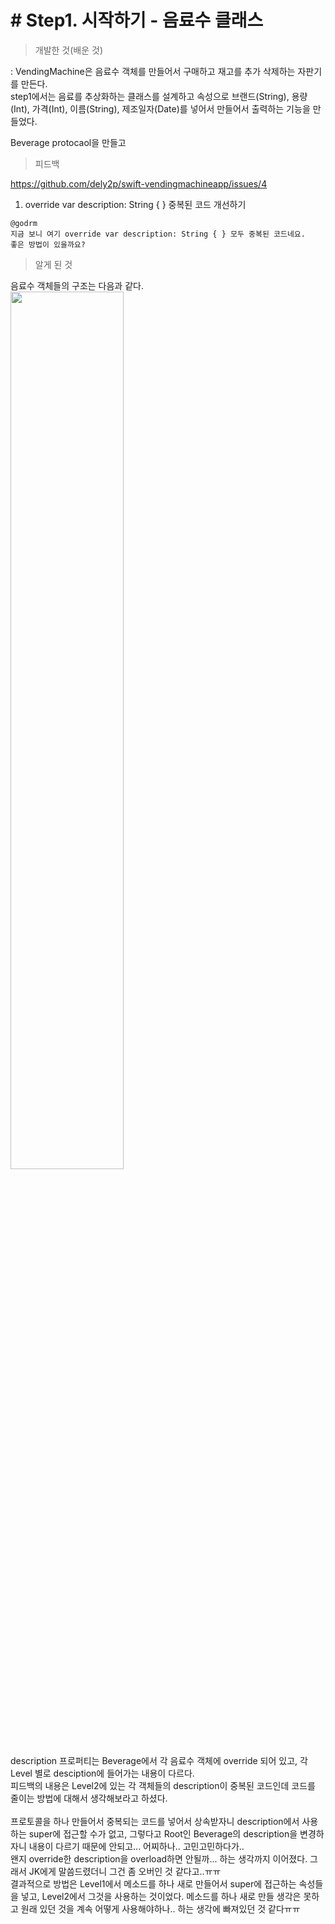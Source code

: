 # # Step1. 시작하기 - 음료수 클래스

> 개발한 것(배운 것)

: VendingMachine은 음료수 객체를 만들어서 구매하고 재고를 추가 삭제하는 자판기를 만든다.<br  />
step1에서는 음료를 추상화하는 클래스를 설계하고 속성으로 브랜드(String), 용량(Int), 가격(Int), 이름(String), 제조일자(Date)를 넣어서 만들어서 출력하는 기능을 만들었다.

Beverage protocaol을 만들고


> 피드백

https://github.com/dely2p/swift-vendingmachineapp/issues/4

1. override var description: String { } 중복된 코드 개선하기

```
@godrm
지금 보니 여기 override var description: String { } 모두 중복된 코드네요.
좋은 방법이 있을까요?
```

> 알게 된 것

음료수 객체들의 구조는 다음과 같다.<br  />
<img src="./img/step1.png" width="60%" height="60%" align="center"><br  />
description 프로퍼티는 Beverage에서 각 음료수 객체에 override 되어 있고, 각 Level 별로 desciption에 들어가는 내용이 다르다.<br  />
피드백의 내용은 Level2에 있는 각 객체들의 description이 중복된 코드인데 코드를 줄이는 방법에 대해서 생각해보라고 하셨다.<br  />
<br  />
프로토콜을 하나 만들어서 중복되는 코드를 넣어서 상속받자니 description에서 사용하는 super에 접근할 수가 없고, 그렇다고 Root인 Beverage의 description을 변경하자니 내용이 다르기 때문에 안되고... 어찌하나.. 고민고민하다가..<br  />
왠지 override한 description을 overload하면 안될까... 하는 생각까지 이어졌다. 그래서 JK에게 말씀드렸더니 그건 좀 오버인 것 같다고..ㅠㅠ<br  />
결과적으로 방법은 Level1에서 메소드를 하나 새로 만들어서 super에 접근하는 속성들을 넣고, Level2에서 그것을 사용하는 것이었다. 메소드를 하나 새로 만들 생각은 못하고 원래 있던 것을 계속 어떻게 사용해야하나.. 하는 생각에 빠져있던 것 같다ㅠㅠ<br  />
